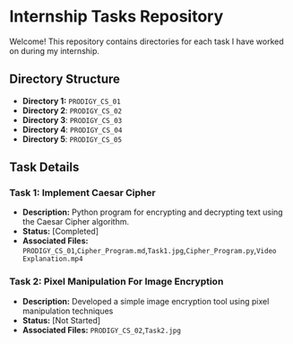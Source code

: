 # Internship Tasks Repository

Welcome! This repository contains directories for each task I have worked on during my internship.

## Directory Structure

- **Directory 1:** `PRODIGY_CS_01`
- **Directory 2**: `PRODIGY_CS_02`
- **Directory 3**: `PRODIGY_CS_03`
- **Directory 4**: `PRODIGY_CS_04`
- **Directory 5**: `PRODIGY_CS_05`

## Task Details

### Task 1: Implement Caesar Cipher

- **Description:** Python program for encrypting and decrypting text using the Caesar Cipher algorithm.
- **Status:** [Completed]
- **Associated Files:** `PRODIGY_CS_01`,`Cipher_Program.md`,`Task1.jpg`,`Cipher_Program.py`,`Video Explanation.mp4`

### Task 2: Pixel Manipulation For Image Encryption

- **Description:** Developed a simple image encryption tool using pixel manipulation techniques
- **Status:** [Not Started]
- **Associated Files:** `PRODIGY_CS_02`,`Task2.jpg`
